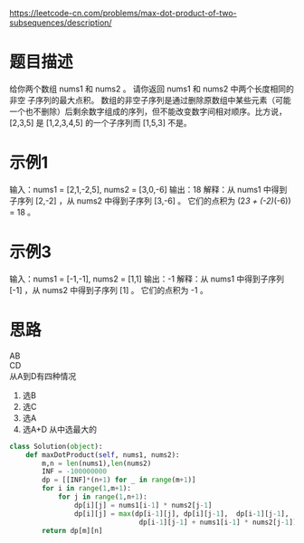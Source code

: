 https://leetcode-cn.com/problems/max-dot-product-of-two-subsequences/description/

# 题目描述
给你两个数组 nums1 和 nums2 。
请你返回 nums1 和 nums2 中两个长度相同的 非空 子序列的最大点积。
数组的非空子序列是通过删除原数组中某些元素（可能一个也不删除）后剩余数字组成的序列，但不能改变数字间相对顺序。比方说，[2,3,5] 是 [1,2,3,4,5] 的一个子序列而 [1,5,3] 不是。

# 示例1
输入：nums1 = [2,1,-2,5], nums2 = [3,0,-6]
输出：18
解释：从 nums1 中得到子序列 [2,-2] ，从 nums2 中得到子序列 [3,-6] 。
它们的点积为 (2*3 + (-2)*(-6)) = 18 。

# 示例3
输入：nums1 = [-1,-1], nums2 = [1,1]
输出：-1
解释：从 nums1 中得到子序列 [-1] ，从 nums2 中得到子序列 [1] 。
它们的点积为 -1 。

# 思路
AB  
CD  
从A到D有四种情况

1. 选B
2. 选C
3. 选A
4. 选A+D 从中选最大的 

``` python
class Solution(object):
    def maxDotProduct(self, nums1, nums2):
        m,n = len(nums1),len(nums2)
        INF = -100000000
        dp = [[INF]*(n+1) for _ in range(m+1)]
        for i in range(1,m+1):
            for j in range(1,n+1):
                dp[i][j] = nums1[i-1] * nums2[j-1]
                dp[i][j] = max(dp[i-1][j], dp[i][j-1],  dp[i-1][j-1], 
                                dp[i-1][j-1] + nums1[i-1] * nums2[j-1])
        return dp[m][n]